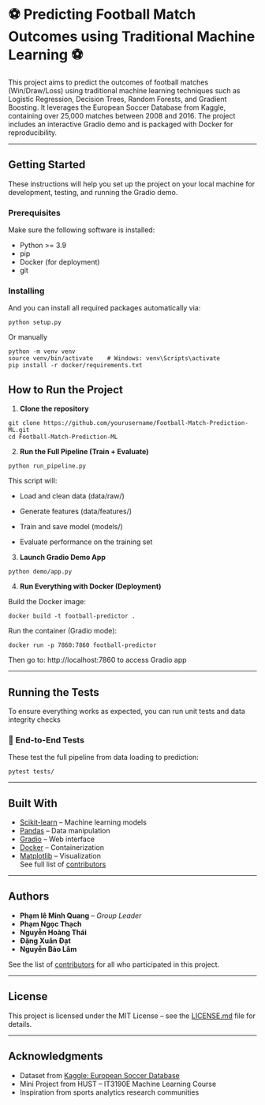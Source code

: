 # ⚽ Predicting Football Match Outcomes using Traditional Machine Learning ⚽

This project aims to predict the outcomes of football matches (Win/Draw/Loss) using traditional machine learning techniques such as Logistic Regression, Decision Trees, Random Forests, and Gradient Boosting. It leverages the European Soccer Database from Kaggle, containing over 25,000 matches between 2008 and 2016. The project includes an interactive Gradio demo and is packaged with Docker for reproducibility.

---

## Getting Started

These instructions will help you set up the project on your local machine for development, testing, and running the Gradio demo.

### Prerequisites

Make sure the following software is installed:

- Python >= 3.9  
- pip  
- Docker (for deployment)  
- git  

### Installing

And you can install all required packages automatically via:

```
python setup.py
```

Or manually

```
python -m venv venv
source venv/bin/activate    # Windows: venv\Scripts\activate
pip install -r docker/requirements.txt
```

## How to Run the Project

1. **Clone the repository**

```
git clone https://github.com/yourusername/Football-Match-Prediction-ML.git
cd Football-Match-Prediction-ML
```

2. **Run the Full Pipeline (Train + Evaluate)**

```
python run_pipeline.py
```
This script will:

- Load and clean data (data/raw/)

- Generate features (data/features/)

- Train and save model (models/)

- Evaluate performance on the training set
  

3. **Launch Gradio Demo App**

```
python demo/app.py
```

4. **Run Everything with Docker (Deployment)**

Build the Docker image:
```
docker build -t football-predictor .
```
Run the container (Gradio mode):
```
docker run -p 7860:7860 football-predictor
```
Then go to: http://localhost:7860 to access Gradio app

---

## Running the Tests

To ensure everything works as expected, you can run unit tests and data integrity checks

### 🧪 End-to-End Tests

These test the full pipeline from data loading to prediction:

```
pytest tests/
```

---

## Built With

- [Scikit-learn](https://scikit-learn.org/) – Machine learning models  
- [Pandas](https://pandas.pydata.org/) – Data manipulation  
- [Gradio](https://gradio.app/) – Web interface  
- [Docker](https://www.docker.com/) – Containerization  
- [Matplotlib](https://matplotlib.org/) – Visualization  
See full list of [contributors](https://github.com/minh-quang-pham-le/Football-Match-Prediction-ML/contributors)

---

## Authors

- **Phạm lê Minh Quang** – *Group Leader*  
- **Phạm Ngọc Thạch**  
- **Nguyễn Hoàng Thái** 
- **Đặng Xuân Đạt** 
- **Nguyễn Bảo Lâm** 

See the list of [contributors](https://github.com/minh-quang-pham-le/Football-Match-Prediction-ML/contributors) for all who participated in this project.

---

## License

This project is licensed under the MIT License – see the [LICENSE.md](LICENSE.md) file for details.

---

## Acknowledgments

- Dataset from [Kaggle: European Soccer Database](https://www.kaggle.com/datasets/hugomathien/soccer)  
- Mini Project from HUST – IT3190E Machine Learning Course  
- Inspiration from sports analytics research communities  
